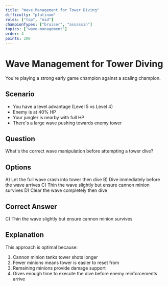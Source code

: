 ```yaml
---
title: "Wave Management for Tower Diving"
difficulty: "platinum"
roles: ["top", "mid"]
championTypes: ["bruiser", "assassin"]
topics: ["wave-management"]
order: 4
points: 200
---
```


# Wave Management for Tower Diving

You're playing a strong early game champion against a scaling champion.

## Scenario
- You have a level advantage (Level 5 vs Level 4)
- Enemy is at 40% HP
- Your jungler is nearby with full HP
- There's a large wave pushing towards enemy tower

## Question
What's the correct wave manipulation before attempting a tower dive?

## Options
A) Let the full wave crash into tower then dive
B) Dive immediately before the wave arrives
C) Thin the wave slightly but ensure cannon minion survives
D) Clear the wave completely then dive

## Correct Answer
C) Thin the wave slightly but ensure cannon minion survives

## Explanation
This approach is optimal because:
1. Cannon minion tanks tower shots longer
2. Fewer minions means tower is easier to reset from
3. Remaining minions provide damage support
4. Gives enough time to execute the dive before enemy reinforcements arrive 